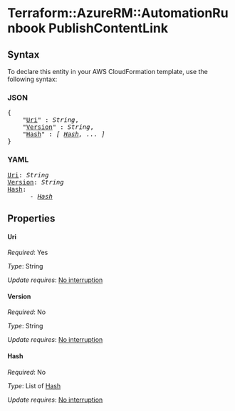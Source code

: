 # Terraform::AzureRM::AutomationRunbook PublishContentLink

## Syntax

To declare this entity in your AWS CloudFormation template, use the following syntax:

### JSON

<pre>
{
    "<a href="#uri" title="Uri">Uri</a>" : <i>String</i>,
    "<a href="#version" title="Version">Version</a>" : <i>String</i>,
    "<a href="#hash" title="Hash">Hash</a>" : <i>[ <a href="publishcontentlink-hash.md">Hash</a>, ... ]</i>
}
</pre>

### YAML

<pre>
<a href="#uri" title="Uri">Uri</a>: <i>String</i>
<a href="#version" title="Version">Version</a>: <i>String</i>
<a href="#hash" title="Hash">Hash</a>: <i>
      - <a href="publishcontentlink-hash.md">Hash</a></i>
</pre>

## Properties

#### Uri

_Required_: Yes

_Type_: String

_Update requires_: [No interruption](https://docs.aws.amazon.com/AWSCloudFormation/latest/UserGuide/using-cfn-updating-stacks-update-behaviors.html#update-no-interrupt)

#### Version

_Required_: No

_Type_: String

_Update requires_: [No interruption](https://docs.aws.amazon.com/AWSCloudFormation/latest/UserGuide/using-cfn-updating-stacks-update-behaviors.html#update-no-interrupt)

#### Hash

_Required_: No

_Type_: List of <a href="publishcontentlink-hash.md">Hash</a>

_Update requires_: [No interruption](https://docs.aws.amazon.com/AWSCloudFormation/latest/UserGuide/using-cfn-updating-stacks-update-behaviors.html#update-no-interrupt)


